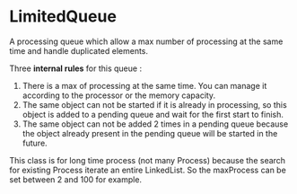 LimitedQueue
============
A processing queue which allow a max number of processing at the same time and handle duplicated elements.

Three **internal rules** for this queue :

 1. There is a max of processing at the same time. You can manage it according to the processor or the memory capacity. 
 2. The same object can not be started if it is already in processing, so this object is added to a pending queue and wait for the first start to finish. 
 3. The same object can not be added 2 times in a pending queue because the object already present in the pending queue will be started in the future. 
 
This class is for long time process (not many Process) because the search for existing Process iterate an entire LinkedList. So the maxProcess can be set between 2 and 100 for example.
